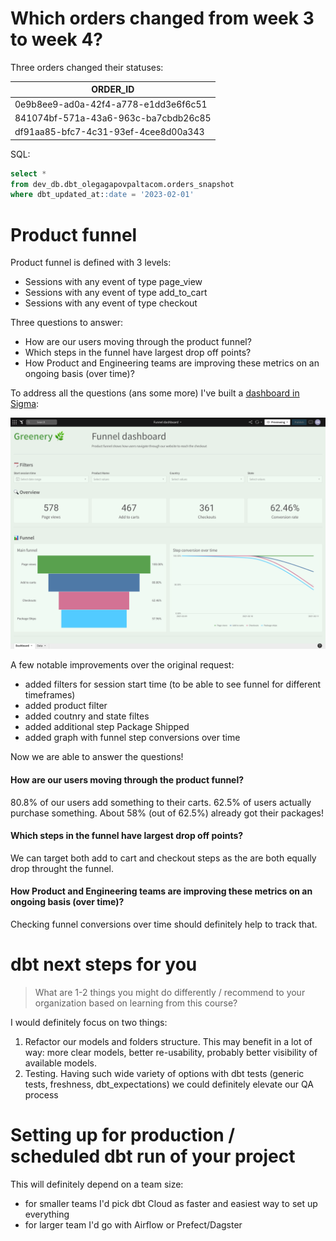 # Which orders changed from week 3 to week 4?

Three orders changed their statuses:

| ORDER_ID                             |
|--------------------------------------|
| 0e9b8ee9-ad0a-42f4-a778-e1dd3e6f6c51 |
| 841074bf-571a-43a6-963c-ba7cbdb26c85 |
| df91aa85-bfc7-4c31-93ef-4cee8d00a343 |

SQL:

```sql
select * 
from dev_db.dbt_olegagapovpaltacom.orders_snapshot
where dbt_updated_at::date = '2023-02-01'
```

# Product funnel

Product funnel is defined with 3 levels:

- Sessions with any event of type page_view
- Sessions with any event of type add_to_cart
- Sessions with any event of type checkout

Three questions to answer:

- How are our users moving through the product funnel?
- Which steps in the funnel have largest drop off points?
- How Product and Engineering teams are improving these metrics on an ongoing basis (over time)?

To address all the questions (ans some more) I've built a [dashboard in Sigma](https://app.sigmacomputing.com/corise-dbt/workbook/workbook-5upaWGEVNvsueM88Db29OS):

![Funnel dashboard](./dashboard.png)

A few notable improvements over the original request:
- added filters for session start time (to be able to see funnel for different timeframes)
- added product filter
- added coutnry and state filtes
- added additional step Package Shipped
- added graph with funnel step conversions over time

Now we are able to answer the questions!

#### How are our users moving through the product funnel?

80.8% of our users add something to their carts. 62.5% of users actually purchase something. About 58% (out of 62.5%) already got their packages!

#### Which steps in the funnel have largest drop off points?

We can target both add to cart and checkout steps as the are both equally drop throught the funnel.

#### How Product and Engineering teams are improving these metrics on an ongoing basis (over time)?

Checking funnel conversions over time should definitely help to track that.

# dbt next steps for you

> What are 1-2 things you might do differently / recommend to your organization based on learning from this course?

I would definitely focus on two things:

1. Refactor our models and folders structure. This may benefit in a lot of way: more clear models, better re-usability, probably better visibility of available models.
2. Testing. Having such wide variety of options with dbt tests (generic tests, freshness, dbt_expectations) we could definitely elevate our QA process

# Setting up for production / scheduled dbt run of your project

This will definitely depend on a team size:

- for smaller teams I'd pick dbt Cloud as faster and easiest way to set up everything
- for larger team I'd go with Airflow or Prefect/Dagster
